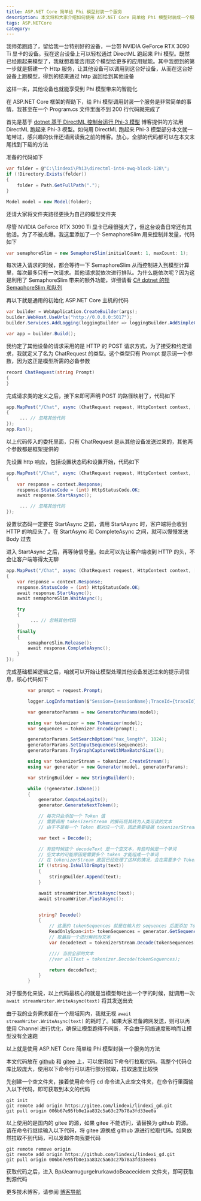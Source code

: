 ```yaml
---
title: ASP.NET Core 简单给 Phi 模型封装一个服务
description: 本文将和大家介绍如何使用 ASP.NET Core 简单给 Phi 模型封装成一个服务，可以让其他设备通过 http 请求方式调用到模型计算能力
tags: ASP.NETCore
category: 
---
```


<!-- 发布 -->
<!-- 博客 -->

我师弟跑路了，留给我一台特别好的设备，一台带 NVIDIA GeForce RTX 3090 Ti 显卡的设备。我在这台设备上可以轻松通过 DirectML 跑起来 Phi 模型。既然已经跑起来模型了，我就想着能否用这个模型给更多的应用赋能。其中我想到的第一步就是搭建一个 Http 服务，让其他设备可以调用到这台好设备，从而在这台好设备上跑模型，得到的结果通过 http 返回给到其他设备

这样一来，其他设备也就能享受到 Phi 模型带来的智能化

在 ASP.NET Core 框架的帮助下，给 Phi 模型调用封装一个服务是非常简单的事情，我甚至在一个 Program.cs 文件里面不到 200 行代码就完成了

首先是基于 [dotnet 基于 DirectML 控制台运行 Phi-3 模型](https://blog.lindexi.com/post/dotnet-%E5%9F%BA%E4%BA%8E-DirectML-%E6%8E%A7%E5%88%B6%E5%8F%B0%E8%BF%90%E8%A1%8C-Phi-3-%E6%A8%A1%E5%9E%8B.html ) <!-- [dotnet 基于 DirectML 控制台运行 Phi-3 模型 - lindexi - 博客园](https://www.cnblogs.com/lindexi/p/18245125 ) --> 博客提供的方法用 DirectML 跑起来 Phi-3 模型。如何用 DirectML 跑起来 Phi-3 模型部分本文就一笔带过，感兴趣的伙伴还请阅读我之前的博客。放心，全部的代码都可以在本文末尾找到下载的方法

准备的代码如下

```csharp
var folder = @"C:\lindexi\Phi3\directml-int4-awq-block-128\";
if (!Directory.Exists(folder))
{
    folder = Path.GetFullPath(".");
}

Model model = new Model(folder);
```

还请大家将文件夹路径更换为自己的模型文件夹

尽管 NVIDIA GeForce RTX 3090 Ti 显卡已经很强大了，但这台设备日常还有其他活。为了不被点爆。我这里添加了一个 SemaphoreSlim 用来控制并发量，代码如下

```csharp
var semaphoreSlim = new SemaphoreSlim(initialCount: 1, maxCount: 1);
```

每次进入请求的时候，都会等待一下 SemaphoreSlim 从而控制进入到模型计算里，每次最多只有一次请求。其他请求就依次进行排队。为什么能依次呢？因为这是利用了 SemaphoreSlim 带来的额外功能，详细请看 [C# dotnet 的锁 SemaphoreSlim 和队列](https://blog.lindexi.com/post/C-dotnet-%E7%9A%84%E9%94%81-SemaphoreSlim-%E5%92%8C%E9%98%9F%E5%88%97.html )

再以下就是通用的初始化 ASP.NET Core 主机的代码

```csharp
var builder = WebApplication.CreateBuilder(args);
builder.WebHost.UseUrls("http://0.0.0.0:5017");
builder.Services.AddLogging(loggingBuilder => loggingBuilder.AddSimpleConsole());

var app = builder.Build();
```

我约定了其他设备的请求采用的是 HTTP 的 POST 请求方式，为了接受和约定请求，我就定义了名为 ChatRequest 的类型。这个类型只有 Prompt 提示词一个参数，因为这正是模型所需的必备参数

```csharp
record ChatRequest(string Prompt)
{
}
```

完成请求类的定义之后，接下来即可声明 POST 的路径映射了，代码如下

```csharp
app.MapPost("/Chat", async (ChatRequest request, HttpContext context, [FromServices] ILogger<ChatSessionLogInfo> logger) =>
{
     ... // 忽略其他代码
});
app.Run();
```

以上代码传入的委托里面，只有 ChatRequest 是从其他设备发送过来的，其他两个参数都是框架提供的

先设置 http 响应，包括设置状态码和设置开始，代码如下

```csharp
app.MapPost("/Chat", async (ChatRequest request, HttpContext context, [FromServices] ILogger<ChatSessionLogInfo> logger) =>
{
    var response = context.Response;
    response.StatusCode = (int) HttpStatusCode.OK;
    await response.StartAsync();

     ... // 忽略其他代码
});
```

设置状态码一定要在 StartAsync 之前，调用 StartAsync 时，客户端将会收到 HTTP 的响应头了。在 StartAsync 和 CompleteAsync 之间，就可以慢慢发送 Body 过去

进入 StartAsync 之后，再等待信号量。如此可以先让客户端收到 HTTP 的头，不会让客户端等得太无聊

<!-- 此时就不会让客户端请求的时候，发现 HTTP 超时了，默认的 HttpClient 的设计上是只要收到头了，就认为请求已经开始了，其超时的属性控制就不会再生效 -->

```csharp
app.MapPost("/Chat", async (ChatRequest request, HttpContext context, [FromServices] ILogger<ChatSessionLogInfo> logger) =>
{
    var response = context.Response;
    response.StatusCode = (int) HttpStatusCode.OK;
    await response.StartAsync();
    await semaphoreSlim.WaitAsync();

    try
    {
         ... // 忽略其他代码
    }
    finally
    {
        semaphoreSlim.Release();
        await response.CompleteAsync();
    }
});
```

完成基础框架逻辑之后，咱就可以开始让模型处理其他设备发送过来的提示词信息，核心代码如下

```csharp
        var prompt = request.Prompt;

        logger.LogInformation($"Session={sessionName};TraceId={traceId}\r\nPrompt={request.Prompt}");

        var generatorParams = new GeneratorParams(model);

        using var tokenizer = new Tokenizer(model);
        var sequences = tokenizer.Encode(prompt);

        generatorParams.SetSearchOption("max_length", 1024);
        generatorParams.SetInputSequences(sequences);
        generatorParams.TryGraphCaptureWithMaxBatchSize(1);

        using var tokenizerStream = tokenizer.CreateStream();
        using var generator = new Generator(model, generatorParams);

        var stringBuilder = new StringBuilder();

        while (!generator.IsDone())
        {
            generator.ComputeLogits();
            generator.GenerateNextToken();

            // 每次只会添加一个 Token 值
            // 需要调用 tokenizerStream 的解码将其转为人类可读的文本
            // 由于不是每一个 Token 都对应一个词，因此需要根据 tokenizerStream 压入进行转换，而不是直接调用 tokenizer.Decode 方法，或者调用 tokenizer.Decode 方法，每次都全部转换

            var text = Decode();

            // 有些时候这个 decodeText 是一个空文本，有些时候是一个单词
            // 空文本的可能原因是需要多个 token 才能组成一个单词
            // 在 tokenizerStream 底层已经处理了这样的情况，会在需要多个 Token 才能组成一个单词的情况下，自动合并，在多个 Token 中间的 Token 都返回空字符串，最后一个 Token 才返回组成的单词
            if (!string.IsNullOrEmpty(text))
            {
                stringBuilder.Append(text);
            }

            await streamWriter.WriteAsync(text);
            await streamWriter.FlushAsync();


            string? Decode()
            {
                // 这里的 tokenSequences 就是在输入的 sequences 后面添加 Token 内容
                ReadOnlySpan<int> tokenSequences = generator.GetSequence(0);
                // 取最后一个进行解码为文本
                var decodeText = tokenizerStream.Decode(tokenSequences[^1]);

                //// 当前全部的文本
                //var allText = tokenizer.Decode(tokenSequences);

                return decodeText;
            }
        }
```

对于服务化来说，以上代码最核心的就是当模型每吐出一个字的时候，就调用一次 `await streamWriter.WriteAsync(text)` 将其发送出去

由于我的业务需求都在一个局域网内，我就无视 `await streamWriter.WriteAsync(text)` 的耗时了。如果大家准备跨网发送，则可以再使用 Channel 进行优化，确保让模型跑得不间断，不会由于网络速度影响而让模型没有全速跑

以上就是使用 ASP.NET Core 简单给 Phi 模型封装一个服务的方法

本文代码放在 [github](https://github.com/lindexi/lindexi_gd/tree/006b67e95fb0e1aa832c5a63c27b78a3fd33ee0a/Bp/JearnugurgelrurkawdoBeacecidem) 和 [gitee](https://gitee.com/lindexi/lindexi_gd/tree/006b67e95fb0e1aa832c5a63c27b78a3fd33ee0a/Bp/JearnugurgelrurkawdoBeacecidem) 上，可以使用如下命令行拉取代码。我整个代码仓库比较庞大，使用以下命令行可以进行部分拉取，拉取速度比较快

先创建一个空文件夹，接着使用命令行 cd 命令进入此空文件夹，在命令行里面输入以下代码，即可获取到本文的代码

```
git init
git remote add origin https://gitee.com/lindexi/lindexi_gd.git
git pull origin 006b67e95fb0e1aa832c5a63c27b78a3fd33ee0a
```

以上使用的是国内的 gitee 的源，如果 gitee 不能访问，请替换为 github 的源。请在命令行继续输入以下代码，将 gitee 源换成 github 源进行拉取代码。如果依然拉取不到代码，可以发邮件向我要代码

```
git remote remove origin
git remote add origin https://github.com/lindexi/lindexi_gd.git
git pull origin 006b67e95fb0e1aa832c5a63c27b78a3fd33ee0a
```

获取代码之后，进入 Bp/JearnugurgelrurkawdoBeacecidem 文件夹，即可获取到源代码

更多技术博客，请参阅 [博客导航](https://blog.lindexi.com/post/%E5%8D%9A%E5%AE%A2%E5%AF%BC%E8%88%AA.html )
